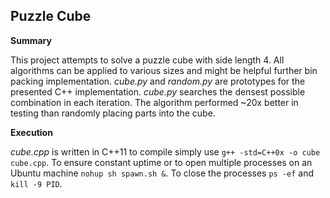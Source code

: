 ## Puzzle Cube

**Summary**

This project attempts to solve a puzzle cube with side length 4. All algorithms can be applied to various sizes and might be helpful further bin packing implementation. _cube.py_ and _random.py_ are prototypes for the presented C++ implementation. _cube.py_ searches the densest possible combination in each iteration. The algorithm performed ~20x better in testing than randomly placing parts into the cube.

**Execution**

_cube.cpp_ is written in C++11 to compile simply use `g++ -std=C++0x -o cube cube.cpp`. To ensure constant uptime or to open multiple processes on an Ubuntu machine `nohup sh spawn.sh &`. To close the processes `ps -ef` and `kill -9 PID`.
